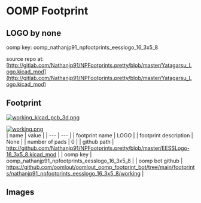 # OOMP Footprint  
## LOGO  by none  
  
oomp key: oomp_nathanjp91_npfootprints_eesslogo_16_3x5_8  
  
source repo at: [http://gitlab.com/Nathanjp91/NPFootprints.pretty/blob/master/Yatagarsu_Logo.kicad_mod](http://gitlab.com/Nathanjp91/NPFootprints.pretty/blob/master/Yatagarsu_Logo.kicad_mod)  
## Footprint  
  
[![working_kicad_pcb_3d.png](working_kicad_pcb_3d_600.png)](working_kicad_pcb_3d.png)  
  
[![working.png](working_600.png)](working.png)  
| name | value | 
| --- | --- | 
| footprint name | LOGO | 
| footprint description | None | 
| number of pads | 0 | 
| github path | http://github.com/Nathanjp91/NPFootprints.pretty/blob/master/EESSLogo-16_3x5_8.kicad_mod | 
| oomp key | oomp_nathanjp91_npfootprints_eesslogo_16_3x5_8 | 
| oomp bot github | https://github.com/oomlout/oomlout_oomp_footprint_bot/tree/main/footprints/nathanjp91_npfootprints_eesslogo_16_3x5_8/working | 
## Images  
